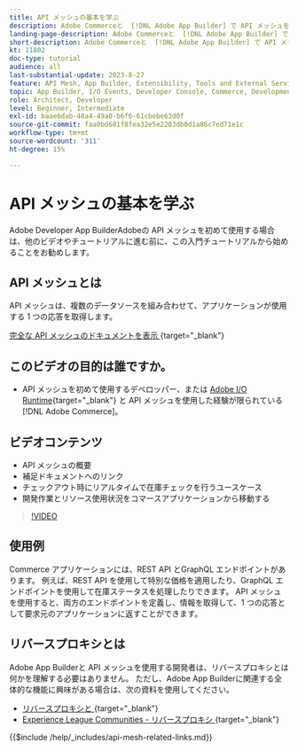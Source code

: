 ```yaml
---
title: API メッシュの基本を学ぶ
description: Adobe Commerceと  [!DNL Adobe App Builder] で API メッシュを使用する方法について説明します。 Adobe App Builder のインストール、プロジェクトの操作、GraphQL リバースプロキシの作成などについて説明します。
landing-page-description: Adobe Commerceと  [!DNL Adobe App Builder] で API メッシュを使用する方法について説明します。 Adobe IO のインストール、プロジェクトの操作、graphql リバースプロキシの作成などについて説明します。
short-description: Adobe Commerceと  [!DNL Adobe App Builder] で API メッシュを使用する方法について説明します。 Adobe IO のインストール、プロジェクトの操作、graphql リバースプロキシの作成などについて説明します。
kt: 11802
doc-type: tutorial
audience: all
last-substantial-update: 2023-8-27
feature: API Mesh, App Builder, Extensibility, Tools and External Services, Backend Development
topic: App Builder, I/O Events, Developer Console, Commerce, Development, Integrations
role: Architect, Developer
level: Beginner, Intermediate
exl-id: baae6dab-48a4-49a0-b6f6-61cbebe63d0f
source-git-commit: faa0bd681f8fea32e5e2203db0d1a86c7ed71e1c
workflow-type: tm+mt
source-wordcount: '311'
ht-degree: 15%

---
```


# API メッシュの基本を学ぶ

Adobe Developer App BuilderAdobeの API メッシュを初めて使用する場合は、他のビデオやチュートリアルに進む前に、この入門チュートリアルから始めることをお勧めします。

## API メッシュとは

API メッシュは、複数のデータソースを組み合わせて、アプリケーションが使用する 1 つの応答を取得します。

[ 完全な API メッシュのドキュメントを表示 ](https://developer.adobe.com/graphql-mesh-gateway/gateway/overview/){target="_blank"}

## このビデオの目的は誰ですか。

* API メッシュを初めて使用するデベロッパー、または [Adobe I/O Runtime](https://developer.adobe.com/runtime/docs/guides/overview/){target="_blank"} と API メッシュを使用した経験が限られている [!DNL Adobe Commerce]。

## ビデオコンテンツ

* API メッシュの概要
* 補足ドキュメントへのリンク
* チェックアウト時にリアルタイムで在庫チェックを行うユースケース
* 開発作業とリソース使用状況をコマースアプリケーションから移動する

>[!VIDEO](https://video.tv.adobe.com/v/3421888?quality=12&learn=on&captions=jpn)

## 使用例

Commerce アプリケーションには、REST API とGraphQL エンドポイントがあります。 例えば、REST API を使用して特別な価格を適用したり、GraphQL エンドポイントを使用して在庫ステータスを処理したりできます。 API メッシュを使用すると、両方のエンドポイントを定義し、情報を取得して、1 つの応答として要求元のアプリケーションに返すことができます。

## リバースプロキシとは

Adobe App Builderと API メッシュを使用する開発者は、リバースプロキシとは何かを理解する必要はありません。 ただし、Adobe App Builderに関連する全体的な機能に興味がある場合は、次の資料を使用してください。

* [ リバースプロキシと ](https://www.imperva.com/learn/performance/reverse-proxy/){target="_blank"}
* [Experience League Communities - リバースプロキシ ](https://experienceleaguecommunities.adobe.com/t5/adobe-experience-manager/proxy-and-reverse-proxy-for-website/m-p/565772?profile.language=ja){target="_blank"}

{{$include /help/_includes/api-mesh-related-links.md}}
